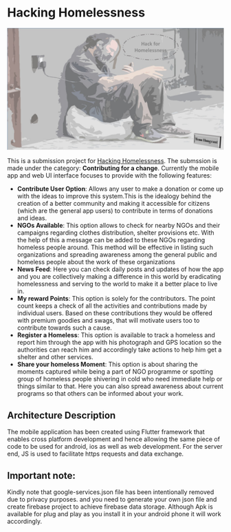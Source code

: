 # Hacking Homelessness

![](presentation_files/Homeless_sample_image/2.jpg)

This is a submission project for [Hacking Homelessness](https://www.hackerearth.com/challenges/hackathon/hacking-homelessness/). The submssion is made under the category: **Contributing for a change**. Currently the mobile app and web UI interface focuses to provide with the following features:

 - **Contribute User Option**: Allows any user to make a donation or come up with the ideas to improve this system.This is the idealogy behind the creation of a better community and making it accessible for citizens (which are the general app users) to contribute in terms of donations and ideas.
 - **NGOs Available**: This option allows to check for nearby NGOs and their campaigns regarding clothes distribution, shelter provisions etc. With the help of this a message can be added to these NGOs regarding homeless people around. This method will be effective in listing such organizations and spreading awareness among the general public and homeless people about the work of these organizations
 - **News Feed**: Here you can check daily posts and updates of how the app and you are collectively making a difference in this world by eradicating homelessness and serving to the world to make it a better place to live in.
 - **My reward Points**: This option is solely for the contributors. The point count keeps a check of all the activities and contributions made by individual users. Based on these contributions they would be offered with premium goodies and swags, that will motivate users too to contribute towards such a cause.
 - **Register a Homeless**: This option is available to track a homeless and report him through the app with his photograph and GPS location so the authorities can reach him and accordingly take actions to help him get a shelter and other services.
 - **Share your homeless Moment**: This option is about sharing the moments captured while being a part of NGO programme or spotting group of homeless people shivering in cold who need immediate help or things similar to that. Here you can also spread awareness about current programs so that others can be informed about your work.


## Architecture Description
The mobile application has been created using Flutter framework that enables cross platform development and hence allowing the same piece of code to be used for android, ios as well as web development. For the server end, JS is used to facilitate https requests and data exchange.

## Important note:
Kindly note that google-services.json file has been intentionally removed due to privacy purposes. and you need to generate your own json file and create firebase project to achieve firebase data storage. Although Apk is available for plug and play as you install it in your android phone it will work accordingly.

